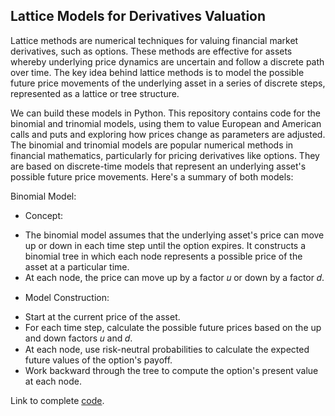 ## Lattice Models for Derivatives Valuation
Lattice methods are numerical techniques for valuing financial market derivatives, such as options. These methods are effective for assets whereby underlying price dynamics are uncertain and follow a discrete path over time. The key idea behind lattice methods is to model the possible future price movements of the underlying asset in a series of discrete steps, represented as a lattice or tree structure.

We can build these models in Python. This repository contains code for the binomial and trinomial models, using them to value European and American calls and puts and exploring how prices change as parameters are adjusted. The binomial and trinomial models are popular numerical methods in financial mathematics, particularly for pricing derivatives like options. They are based on discrete-time models that represent an underlying asset's possible future price movements. Here's a summary of both models:

Binomial Model:
* Concept:
- The binomial model assumes that the underlying asset's price can move up or down in each time step until the option expires.
It constructs a binomial tree in which each node represents a possible price of the asset at a particular time.
- At each node, the price can move up by a factor 𝑢 or down by a factor 𝑑.
* Model Construction:
- Start at the current price of the asset.
- For each time step, calculate the possible future prices based on the up and down factors 𝑢 and 𝑑.
- At each node, use risk-neutral probabilities to calculate the expected future values of the option's payoff.
- Work backward through the tree to compute the option's present value at each node.
  
Link to complete [code](https://github.com/keziasetokusumo/lattice_trees/blob/main/Lattice%20Methods%20Black%20Scholes.ipynb).
